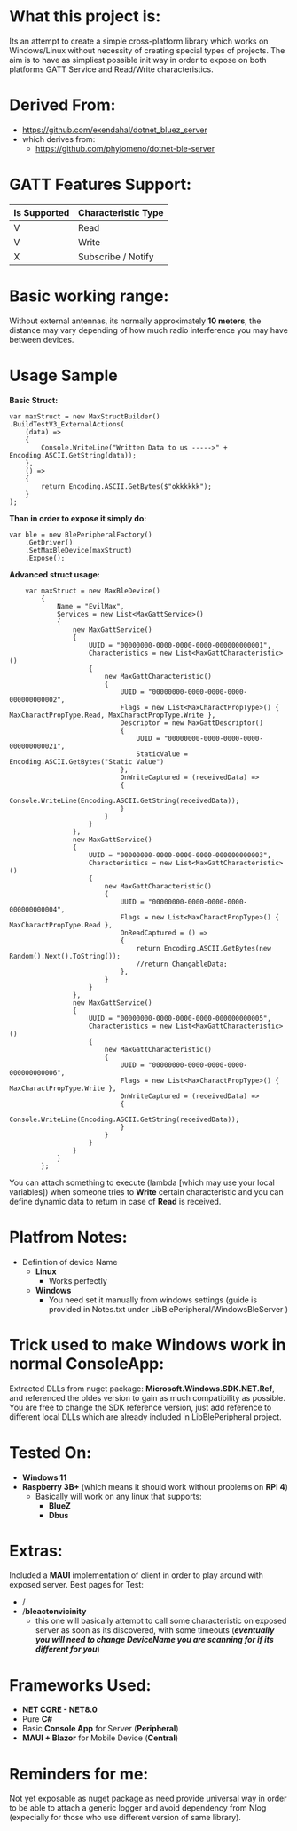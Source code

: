 # What this project is:
Its an attempt to create a simple cross-platform library which works on Windows/Linux without necessity of creating special types of projects.
The aim is to have as simpliest possible init way in order to expose on both platforms GATT Service and Read/Write characteristics.

# Derived From:

 - https://github.com/exendahal/dotnet_bluez_server
 - which derives from:
	 - https://github.com/phylomeno/dotnet-ble-server

# GATT Features Support:
| Is Supported | Characteristic Type |
|--|--|
| V | Read |
| V | Write |
| X | Subscribe / Notify |

# Basic working range:
Without external antennas, its normally approximately **10 meters**, the distance may vary depending of how much radio interference you may have between devices.

# Usage Sample

**Basic Struct:**

    var maxStruct = new MaxStructBuilder()
    .BuildTestV3_ExternalActions(
        (data) =>
        {
            Console.WriteLine("Written Data to us ----->" + Encoding.ASCII.GetString(data));
        },
        () =>
        {
            return Encoding.ASCII.GetBytes($"okkkkkk");
        }
    );

**Than in order to expose it simply do:**

    var ble = new BlePeripheralFactory()
	    .GetDriver()
	    .SetMaxBleDevice(maxStruct)
	    .Expose();

**Advanced struct usage:**

        var maxStruct = new MaxBleDevice()
            {
                Name = "EvilMax",
                Services = new List<MaxGattService>()
                {
                    new MaxGattService()
                    {
                        UUID = "00000000-0000-0000-0000-000000000001",
                        Characteristics = new List<MaxGattCharacteristic>()
                        {
                            new MaxGattCharacteristic()
                            {
                                UUID = "00000000-0000-0000-0000-000000000002",
                                Flags = new List<MaxCharactPropType>() { MaxCharactPropType.Read, MaxCharactPropType.Write },
                                Descriptor = new MaxGattDescriptor()
                                {
                                    UUID = "00000000-0000-0000-0000-000000000021",
                                    StaticValue = Encoding.ASCII.GetBytes("Static Value")
                                },
                                OnWriteCaptured = (receivedData) => 
                                {
                                    Console.WriteLine(Encoding.ASCII.GetString(receivedData)); 
                                }
                            }
                        }
                    },
                    new MaxGattService()
                    {
                        UUID = "00000000-0000-0000-0000-000000000003",
                        Characteristics = new List<MaxGattCharacteristic>()
                        {
                            new MaxGattCharacteristic()
                            {
                                UUID = "00000000-0000-0000-0000-000000000004",
                                Flags = new List<MaxCharactPropType>() { MaxCharactPropType.Read },
                                OnReadCaptured = () =>
                                {
                                    return Encoding.ASCII.GetBytes(new Random().Next().ToString());
                                    //return ChangableData;
                                },
                            }
                        }
                    },
                    new MaxGattService()
                    {
                        UUID = "00000000-0000-0000-0000-000000000005",
                        Characteristics = new List<MaxGattCharacteristic>()
                        {
                            new MaxGattCharacteristic()
                            {
                                UUID = "00000000-0000-0000-0000-000000000006",
                                Flags = new List<MaxCharactPropType>() { MaxCharactPropType.Write },
                                OnWriteCaptured = (receivedData) =>
                                {
                                    Console.WriteLine(Encoding.ASCII.GetString(receivedData));
                                }
                            }
                        }
                    }
                }
            };

You can attach something to execute (lambda [which may use your local variables]) when someone tries to **Write** certain characteristic and you can define dynamic data to return in case of **Read** is received.

# Platfrom Notes:

 - Definition of device Name
	 - **Linux**
		 - Works perfectly
	 - **Windows**
		 - You need set it manually from windows settings (guide is provided in Notes.txt under LibBlePeripheral/WindowsBleServer )

# Trick used to make Windows work in normal ConsoleApp:
Extracted DLLs from nuget package: **Microsoft.Windows.SDK.NET.Ref**, and referenced the oldes version to gain as much compatibility as possible.
You are free to change the SDK reference version, just add reference to different local DLLs which are already included in LibBlePeripheral project.


# Tested On:

 - **Windows 11**
 - **Raspberry 3B+** (which means it should work without problems on **RPI 4**)
	 - Basically will work on any linux that supports:
		 - **BlueZ**
		 - **Dbus**

# Extras:
Included a **MAUI** implementation of client in order to play around with exposed server.
Best pages for Test:

 - /
 - /**bleactonvicinity**
	 - this one will basically attempt to call some characteristic on exposed server as soon as its discovered, with some timeouts (***eventually you will need to change DeviceName you are scanning for if its different for you***)

# Frameworks Used:

 - **NET CORE - NET8.0**
 - Pure **C#**
 - Basic **Console App** for Server (**Peripheral**)
 - **MAUI + Blazor** for Mobile Device (**Central**)

# Reminders for me:
Not yet exposable as nuget package as need provide universal way in order to be able to attach a generic logger and avoid dependency from Nlog (expecially for those who use different version of same library).
